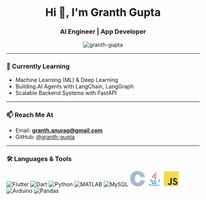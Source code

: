 <h1 align="center">Hi 👋, I'm Granth Gupta</h1>
<h3 align="center">AI Engineer | App Developer</h3>

<p align="center">
  <img src="https://komarev.com/ghpvc/?username=granth-gupta&label=Profile%20views&color=0e75b6&style=flat" alt="granth-gupta" />
</p>

---

### 🧠 Currently Learning
- Machine Learning (ML) & Deep Learning
- Building AI Agents with LangChain, LangGraph
- Scalable Backend Systems with FastAPI

---

### 📫 Reach Me At
- Email: **granth.anurag@gmail.com**
- GitHub: [@granth-gupta](https://github.com/granth-gupta)

---

### 🛠️ Languages & Tools
<p align="left">
  <img src="https://www.vectorlogo.zone/logos/flutterio/flutterio-icon.svg" alt="Flutter" width="40" height="40"/>
  <img src="https://www.vectorlogo.zone/logos/dartlang/dartlang-icon.svg" alt="Dart" width="40" height="40"/>
  <img src="https://www.python.org/static/opengraph-icon-200x200.png" alt="Python" width="40" height="40"/>
  <img src="https://upload.wikimedia.org/wikipedia/commons/2/21/Matlab_Logo.png" alt="MATLAB" width="40" height="40"/>
  <img src="https://cdn.iconscout.com/icon/free/png-256/mysql-6-226028.png" alt="MySQL" width="40" height="40"/>
  <img src="https://raw.githubusercontent.com/devicons/devicon/master/icons/c/c-original.svg" alt="C" width="40" height="40"/>
  <img src="https://raw.githubusercontent.com/devicons/devicon/master/icons/java/java-original.svg" alt="Java" width="40" height="40"/>
  <img src="https://raw.githubusercontent.com/devicons/devicon/master/icons/javascript/javascript-original.svg" alt="JavaScript" width="40" height="40"/>
  <img src="https://cdn.worldvectorlogo.com/logos/arduino-1.svg" alt="Arduino" width="40" height="40"/>
<!--   <img src="https://upload.wikimedia.org/wikipedia/commons/0/0e/Blender_logo_no_text.svg" alt="Blender" width="40" height="40"/> -->
  <img src="https://pandas.pydata.org/static/img/pandas_mark.svg" alt="Pandas" width="40" height="40"/>
</p>
